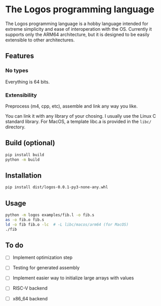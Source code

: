 # The Logos programming language
The Logos programming language is a hobby language intended for extreme simplicity and
ease of interoperation with the OS.
Currently it supports only the ARM64 architecture, but it is designed to be
easily extensible to other architectures.

## Features
### No types
Everything is 64 bits.

### Extensibility
Preprocess (m4, cpp, etc), assemble  and link any way you like.

You can link it with any library of your chosing. I usually use the Linux C
standard library. For MacOS, a template libc.a is provided in the `libc/`
directory.


## Build (optional)
```bash
pip install build
python -m build
```

## Installation
```bash
pip install dist/logos-0.0.1-py3-none-any.whl
```

## Usage
```bash
python -m logos examples/fib.l -o fib.s
as -o fib.o fib.s
ld -o fib fib.o -lc  # -L libc/macos/arm64 (for MacOS)
./fib
```

## To do
- [ ] Implement optimization step
- [ ] Testing for generated assembly
- [ ] Implement easier way to initialize large arrays with values
- [ ] RISC-V backend
- [ ] x86_64 backend

